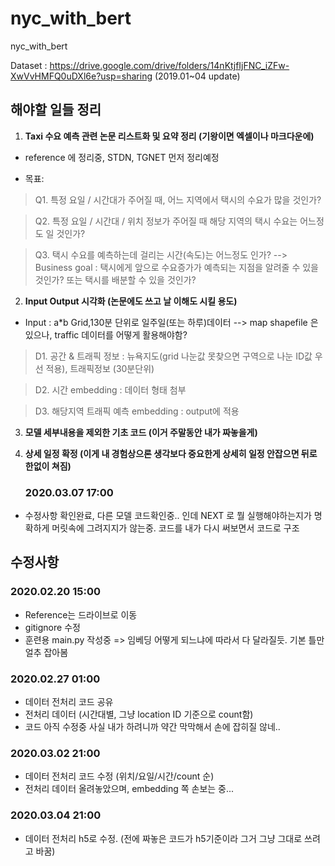 # nyc_with_bert

nyc_with_bert

Dataset : https://drive.google.com/drive/folders/14nKtjfIjFNC_iZFw-XwVvHMFQ0uDXl6e?usp=sharing
(2019.01~04 update)

## 해야할 일들 정리

1. **Taxi 수요 예측 관련 논문 리스트화 및 요약 정리 (기왕이면 엑셀이나 마크다운에)**

* reference 에 정리중, STDN, TGNET 먼저 정리예정

* 목표:

> Q1. 특정 요일 / 시간대가 주어질 때, 어느 지역에서 택시의 수요가 많을 것인가?

>  Q2. 특정 요일 / 시간대 / 위치 정보가 주어질 때 해당 지역의 택시 수요는 어느정도 일 것인가?

>  Q3. 택시 수요를 예측하는데 걸리는 시간(속도)는 어느정도 인가? --> Business goal : 택시에게 앞으로 수요증가가 예측되는 지점을 알려줄 수 있을것인가? 또는 택시를 배분할 수 있을 것인가?




2. **Input Output 시각화 (논문에도 쓰고 날 이해도 시킬 용도)**

* Input : a*b Grid,130분 단위로 일주일(또는 하루)데이터 --> map shapefile 은 있으나, traffic 데이터를 어떻게 활용해야함? 

>  D1. 공간 & 트래픽 정보 : 뉴욕지도(grid 나눈값 못찾으면 구역으로 나눈 ID값 우선 적용), 트래픽정보 (30분단위)

> D2. 시간 embedding : 데이터 형태 첨부

> D3. 해당지역 트래픽 예측 embedding : output에 적용




3. **모델 세부내용을 제외한 기초 코드 (이거 주말동안 내가 짜놓을게)**




4. **상세 일정 확정 (이게 내 경험상으론 생각보다 중요한게 상세히 일정 안잡으면 뒤로 한없이 쳐짐)**

   ### 2020.03.07 17:00

* 수정사항 확인완료, 다른 모델 코드확인중.. 인데 NEXT 로 뭘 실행해야하는지가 명확하게 머릿속에 그려지지가 않는중.
코드를 내가 다시 써보면서 코드로 구조 



## 수정사항

### 2020.02.20 15:00

* Reference는 드라이브로 이동
* gitignore 수정
* 훈련용 main.py 작성중 => 임베딩 어떻게 되느냐에 따라서 다 달라질듯. 기본 틀만 얼추 잡아봄

### 2020.02.27 01:00

* 데이터 전처리 코드 공유
* 전처리 데이터 (시간대별, 그냥 location ID 기준으로 count함)
* 코드 아직 수정중 사실 내가 하려니까 약간 막막해서 손에 잡히질 않네..

### 2020.03.02 21:00

* 데이터 전처리 코드 수정 (위치/요일/시간/count 순)
* 전처리 데이터 올려놓았으며, embedding 쪽 손보는 중...

### 2020.03.04 21:00

* 데이터 전처리 h5로 수정. (전에 짜놓은 코드가 h5기준이라 그거 그냥 그대로 쓰려고 바꿈)
